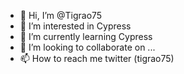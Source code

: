 - 👋 Hi, I’m @Tigrao75
- 👀 I’m interested in Cypress
- 🌱 I’m currently learning Cypress
- 💞️ I’m looking to collaborate on ...
- 📫 How to reach me twitter (tigrao75)

<!---
Tigrao75/Tigrao75 is a ✨ special ✨ repository because its `README.md` (this file) appears on your GitHub profile.
You can click the Preview link to take a look at your changes.
--->
